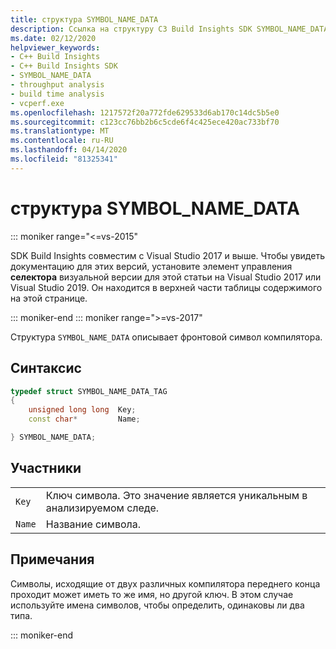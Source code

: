 ```yaml
---
title: структура SYMBOL_NAME_DATA
description: Ссылка на структуру СЗ Build Insights SDK SYMBOL_NAME_DATA.
ms.date: 02/12/2020
helpviewer_keywords:
- C++ Build Insights
- C++ Build Insights SDK
- SYMBOL_NAME_DATA
- throughput analysis
- build time analysis
- vcperf.exe
ms.openlocfilehash: 1217572f20a772fde629533d6ab170c14dc5b5e0
ms.sourcegitcommit: c123cc76bb2b6c5cde6f4c425ece420ac733bf70
ms.translationtype: MT
ms.contentlocale: ru-RU
ms.lasthandoff: 04/14/2020
ms.locfileid: "81325341"
---
```

# <a name="symbol_name_data-structure"></a>структура SYMBOL_NAME_DATA

::: moniker range="<=vs-2015"

SDK Build Insights совместим с Visual Studio 2017 и выше. Чтобы увидеть документацию для этих версий, установите элемент управления **селектора** визуальной версии для этой статьи на Visual Studio 2017 или Visual Studio 2019. Он находится в верхней части таблицы содержимого на этой странице.

::: moniker-end
::: moniker range=">=vs-2017"

Структура `SYMBOL_NAME_DATA` описывает фронтовой символ компилятора.

## <a name="syntax"></a>Синтаксис

```cpp
typedef struct SYMBOL_NAME_DATA_TAG
{
    unsigned long long  Key;
    const char*         Name;

} SYMBOL_NAME_DATA;
```

## <a name="members"></a>Участники

|  |  |
|--|--|
| `Key` | Ключ символа. Это значение является уникальным в анализируемом следе. |
| `Name` | Название символа. |

## <a name="remarks"></a>Примечания

Символы, исходящие от двух различных компилятора переднего конца проходит может иметь то же имя, но другой ключ. В этом случае используйте имена символов, чтобы определить, одинаковы ли два типа.

::: moniker-end
